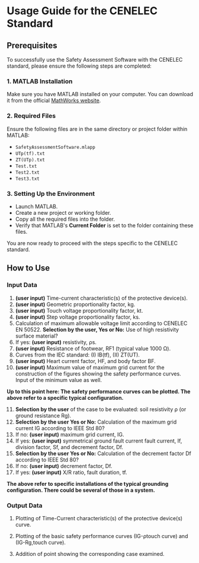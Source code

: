 # Usage Guide for the CENELEC Standard

## Prerequisites

To successfully use the Safety Assessment Software with the CENELEC standard, please ensure the following steps are completed:

### 1. MATLAB Installation
Make sure you have MATLAB installed on your computer. You can download it from the official [MathWorks website](https://www.mathworks.com/products/matlab.html).

### 2. Required Files
Ensure the following files are in the same directory or project folder within MATLAB:
- `SafetyAssessmentSoftware.mlapp`
- `UTp(tf).txt`
- `ZT(UTp).txt`
- `Test.txt`
- `Test2.txt`
- `Test3.txt`

### 3. Setting Up the Environment
- Launch MATLAB.
- Create a new project or working folder.
- Copy all the required files into the folder.
- Verify that MATLAB's **Current Folder** is set to the folder containing these files.

You are now ready to proceed with the steps specific to the CENELEC standard.

## How to Use
### Input Data

1. **(user input)** Time-current characteristic(s) of the protective device(s).
2. **(user input)** Geometric proportionality factor, kg.
3. **(user input)** Touch voltage proportionality factor, kt.
4. **(user input)** Step voltage proportionality factor, ks.
5. Calculation of maximum allowable voltage limit according to CENELEC EN 50522. **Selection by the user, Yes or No:** Use of high resistivity surface material?
6. If yes: **(user input)** resistivity, ρs.
7. **(user input)** Resistance of footwear, RF1 (typical value 1000 Ω).
8. Curves from the IEC standard: (I) IB(tf), (II) ZT(UT).
9. **(user input)** Heart current factor, HF, and body factor BF.
10. **(user input)** Maximum value of maximum grid current for the construction of the figures showing the safety performance curves. Input of the minimum value as well.

**Up to this point here: The safety performance curves can be plotted.
The above refer to a specific typical configuration.**

11. **Selection by the user** of the case to be evaluated: soil resistivity ρ (or ground resistance Rg).
12. **Selection by the user Yes or No:** Calculation of the maximum grid current IG according to IEEE Std 80?
13. If no: **(user input)** maximum grid current, IG.
14. If yes: **(user input)** symmetrical ground fault current fault current, If, division factor, Sf, and decrement factor, Df.
15.  **Selection by the user Yes or No:** Calculation of the decrement factor Df according to IEEE Std 80?
16. If no: **(user input)** decrement factor, Df.
17. If yes: **(user input)** X/R ratio, fault duration, tf.

**The above refer to specific installations of the typical grounding configuration. 
There could be several of those in a system.**


### Output Data

1. Plotting of Time-Current characteristic(s) of the protective device(s) curve.

2. Plotting of the basic safety performance curves (IG-ρtouch curve) and (IG-Rg,touch curve).
   
3. Addition of point showing the corresponding case examined.

